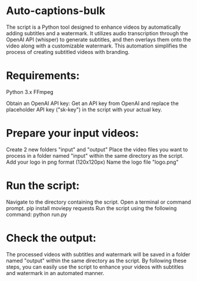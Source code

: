 # Auto-captions-bulk
The script is a Python tool designed to enhance videos by automatically adding subtitles and a watermark. It utilizes audio transcription through the OpenAI API (whisper) to generate subtitles, and then overlays them onto the video along with a customizable watermark. This automation simplifies the process of creating subtitled videos with branding.

# Requirements:
Python 3.x
FFmpeg

Obtain an OpenAI API key: Get an API key from OpenAI and replace the placeholder API key ("sk-key") in the script with your actual key.

# Prepare your input videos:
Create 2 new folders "input" and "output"
Place the video files you want to process in a folder named "input" within the same directory as the script.
Add your logo in png format (120x120px)
Name the logo file "logo.png"

# Run the script:
Navigate to the directory containing the script.
Open a terminal or command prompt.
pip install moviepy requests
Run the script using the following command:
python run.py

# Check the output:
The processed videos with subtitles and watermark will be saved in a folder named "output" within the same directory as the script.
By following these steps, you can easily use the script to enhance your videos with subtitles and watermark in an automated manner.
